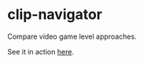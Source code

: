 # clip-navigator

Compare video game level approaches.

See it in action [here](https://staffordwilliams.com/bubble-bobble/#videos).
